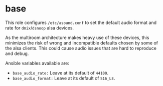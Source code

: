 # base

This role configures `/etc/asound.conf` to set the default audio format and rate for `dmix`/`dsnoop` alsa devices. 

As the multiroom architecture makes heavy use of these devices, this minimizes the risk of wrong and incompatible defaults chosen by some of the alsa clients. This could cause audio issues that are hard to reproduce and debug.

Ansible variables available are: 
* `base_audio_rate:` Leave at its default of `44100`. 
* `base_audio_format:` Leave at its default of `S16_LE`.


